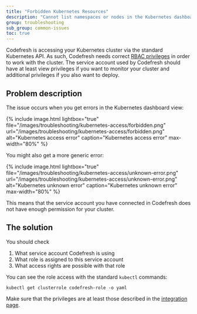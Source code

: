 ```yaml
---
title: "Forbidden Kubernetes Resources"
description: "Cannot list namespaces or nodes in the Kubernetes dashboard"
group: troubleshooting
sub_group: common-issues
toc: true
---
```


Codefresh is accessing your Kubernetes cluster via the standard Kubernetes API. As such, Codefresh needs correct [RBAC privileges](https://kubernetes.io/docs/reference/access-authn-authz/rbac/) in order to work with the cluster. The service account used by Codefresh should have at least view privileges if you want to monitor your cluster
and additional privileges if you also want to deploy.

## Problem description

The issue occurs when you get errors in the Kubernetes dashboard view:

{% include image.html 
lightbox="true" 
file="/images/troubleshooting/kubernetes-access/forbidden.png" 
url="/images/troubleshooting/kubernetes-access/forbidden.png" 
alt="Kubernetes access error" 
caption="Kubernetes access error" 
max-width="80%" 
%}

You might also get a more generic error:

{% include image.html 
lightbox="true" 
file="/images/troubleshooting/kubernetes-access/unknown-error.png" 
url="/images/troubleshooting/kubernetes-access/unknown-error.png" 
alt="Kubernetes unknown error" 
caption="Kubernetes unknown error" 
max-width="80%" 
%}

This means that the service account you have connected in Codefresh does not have enough permission for your cluster.


## The solution

You should check

1. What service account Codefresh is using
1. What role is assigned to this service account
1. What access rights are possible with that role

You can see the role access with the standard `kubectl` commands:

```
kubectl get clusterrole codefresh-role -o yaml
```

Make sure that the privileges are at least those described in the [integration page]({{site.baseurl}}/docs/deploy-to-kubernetes/add-kubernetes-cluster/#the-propersecure-way).



